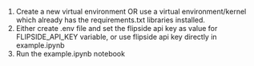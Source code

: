 1. Create a new virtual environment OR use a virtual environment/kernel which already has the requirements.txt libraries installed.
2. Either create .env file and set the flipside api key as value for FLIPSIDE_API_KEY variable, or use flipside api key directly in example.ipynb
3. Run the example.ipynb notebook
